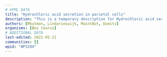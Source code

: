 ```yaml
---
# GPML DATA
title: "Hydrochloric acid secretion in parietal cells"
description: "This is a temporary description for Hydrochloric acid secretion in parietal cells"
authors: [Mkutmon, Lindarieswijk, MaintBot, Eweitz]
organisms: [Bos taurus]
# ADDITIONAL DATA
last-edited: 2021-05-21
communities: []
wpid: "WP3204"
---
```

